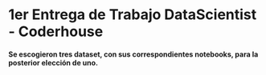 # 1er Entrega de Trabajo DataScientist - Coderhouse
#### Se escogieron tres dataset, con sus correspondientes notebooks, para la posterior elección de uno.